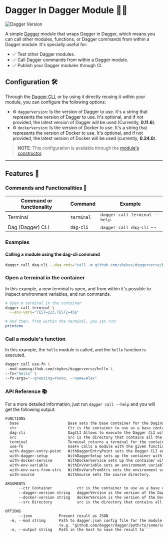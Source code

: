 # Dagger In Dagger Module 🧑‍🚀

![Dagger Version](https://img.shields.io/badge/dagger%20version-%3E=0.10.0-0f0f19.svg?style=flat-square)


A simple [Dagger](https://dagger.io) module that wraps Dagger in Dagger, which means you can call other modules, functions, or Dagger commands from within a Dagger module. It's specially useful for:

- ✅ Test other Dagger modules.
- ✅ Call Dagger commands from within a Dagger module.
- ✅ Publish your Dagger modules through CI.

## Configuration 🛠️

Through the [Dagger CLI](https://docs.dagger.io/cli/465058/install), or by using it directly reusing it within your module, you can configure the following options:

- ⚙️ `daggerVersion`: Is the version of Dagger to use. It's a string that represents the version of Dagger to use. It's optional, and if not provided, the latest version of Dagger will be used (Currently, **0.11.6**).
- ⚙️ `dockerVersion`: Is the version of Docker to use. It's a string that represents the version of Docker to use. It's optional, and if not provided, the latest version of Docker will be used (currently, **0.24.0**).

> **NOTE**: This configuration is available through the [module's constructor](https://docs.dagger.io/manuals/developer/go/520657/constructor/).

---

## Features 🎨

### Commands and Functionalities  📜

| Command or functionality | Command    | Example                       |
|--------------------------|------------|-------------------------------|
| Terminal                 | `terminal` | `dagger call terminal --help` |
| Dag (Dagger) CLI         | `dag-cli`  | `dagger call dag-cli` --      |

### Examples

#### Calling a module using the dag-cli command

```bash
dagger call dag-cli --dag-cmds="call -m github.com/shykes/daggerverse/hello hello"
```

### Open a terminal in the container

In this example, a new terminal is open, and from within it's possible to inspect environment variables, and run commands.

```bash
# Open a terminal in the container
dagger call terminal \
  --env-vars="TEST=123,TEST2=456"

# And then, from within the terminal, you can run:
printenv
```

### Call a module's function

In this example, the `hello` module is called, and the `hello` function is executed.

```bash
dagger call use-fn \
--mod-name=github.com/shykes/daggerverse/hello \
--fn="hello" \
--fn-args="--greeting=Yoooo, --name=Alex"
```

### API Reference 📚

For a more detailed information, just run `dagger call --help` and you will get the following output:

```txt
FUNCTIONS
  base                      Base sets the base container for the Dagindag module.
  ctr                       Ctr is the container to use as a base container.
  dag-cli                   DagCLI Allows to execute the Dagger CLI with the given flags.
  src                       Src is the directory that contains all the source code, including the module directory.
  terminal                  Terminal returns a terminal for the container.
  use-fn                    UseFn calls a module with the given function and arguments.
  with-dagger-entry-point   WithDaggerEntryPoint sets the Dagger CLI entry point.
  with-dagger-setup         WithDaggerSetup sets up the container with the Dagger engine.
  with-docker-service       WithDockerService sets up the container with the Docker service.
  with-env-variable         WithEnvVariable sets an environment variable.
  with-env-vars-from-strs   WithEnvVarsFromStrs sets the environment variables for the container.
  with-source               WithSource sets the source directory.

ARGUMENTS
      --ctr Container           ctr is the container to use as a base container.
      --dagger-version string   daggerVersion is the version of the Dagger engine to use, e.g., "v0.11.5
      --docker-version string   dockerVersion is the version of the Docker engine to use, e.g., "24.0
      --src Directory           src is the directory that contains all the source code, including the module directory.

OPTIONS
      --json            Present result as JSON
  -m, --mod string      Path to dagger.json config file for the module or a directory containing that file. Either local path (e.g. "/path/to/some/dir") or a github repo
                        (e.g. "github.com/dagger/dagger/path/to/some/subdir")
  -o, --output string   Path in the host to save the result to```
